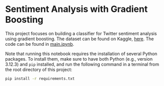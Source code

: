 # Sentiment Analysis with Gradient Boosting
This project focuses on building a classifier for Twitter sentiment analysis using gradient boosting. The dataset can be found on Kaggle, [here](https://www.kaggle.com/datasets/yasserh/twitter-tweets-sentiment-dataset). The code can be found in [main.ipynb](src/main.ipynb).

Note that running this notebook requires the installation of several Python packages. To install them, make sure to have both Python (e.g., version 3.12.3) and `pip` installed, and run the following command in a terminal from the root directory of this project:

```sh
pip install -r requirements.txt
```